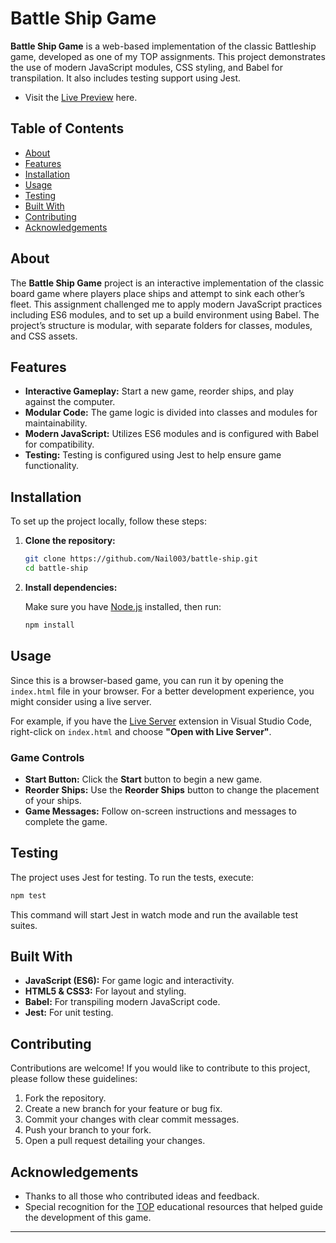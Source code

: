 # Battle Ship Game

**Battle Ship Game** is a web-based implementation of the classic Battleship game, developed as one of my TOP assignments. This project demonstrates the use of modern JavaScript modules, CSS styling, and Babel for transpilation. It also includes testing support using Jest.

- Visit the [Live Preview](https://nail003.github.io/battle-ship) here.

## Table of Contents

- [About](#about)
- [Features](#features)
- [Installation](#installation)
- [Usage](#usage)
- [Testing](#testing)
- [Built With](#built-with)
- [Contributing](#contributing)
- [Acknowledgements](#acknowledgements)

## About

The **Battle Ship Game** project is an interactive implementation of the classic board game where players place ships and attempt to sink each other’s fleet. This assignment challenged me to apply modern JavaScript practices including ES6 modules, and to set up a build environment using Babel. The project’s structure is modular, with separate folders for classes, modules, and CSS assets.

## Features

- **Interactive Gameplay:** Start a new game, reorder ships, and play against the computer.
- **Modular Code:** The game logic is divided into classes and modules for maintainability.
- **Modern JavaScript:** Utilizes ES6 modules and is configured with Babel for compatibility.
- **Testing:** Testing is configured using Jest to help ensure game functionality.

## Installation

To set up the project locally, follow these steps:

1. **Clone the repository:**

   ```bash
   git clone https://github.com/Nail003/battle-ship.git
   cd battle-ship
   ```

2. **Install dependencies:**

   Make sure you have [Node.js](https://nodejs.org/) installed, then run:

   ```bash
   npm install
   ```

## Usage

Since this is a browser-based game, you can run it by opening the `index.html` file in your browser. For a better development experience, you might consider using a live server.

For example, if you have the [Live Server](https://marketplace.visualstudio.com/items?itemName=ritwickdey.LiveServer) extension in Visual Studio Code, right-click on `index.html` and choose **"Open with Live Server"**.

### Game Controls

- **Start Button:** Click the **Start** button to begin a new game.
- **Reorder Ships:** Use the **Reorder Ships** button to change the placement of your ships.
- **Game Messages:** Follow on-screen instructions and messages to complete the game.

## Testing

The project uses Jest for testing. To run the tests, execute:

```bash
npm test
```

This command will start Jest in watch mode and run the available test suites.

## Built With

- **JavaScript (ES6):** For game logic and interactivity.
- **HTML5 & CSS3:** For layout and styling.
- **Babel:** For transpiling modern JavaScript code.
- **Jest:** For unit testing.

## Contributing

Contributions are welcome! If you would like to contribute to this project, please follow these guidelines:

1. Fork the repository.
2. Create a new branch for your feature or bug fix.
3. Commit your changes with clear commit messages.
4. Push your branch to your fork.
5. Open a pull request detailing your changes.

## Acknowledgements

- Thanks to all those who contributed ideas and feedback.
- Special recognition for the [TOP](https://www.theodinproject.com) educational resources that helped guide the development of this game.

---